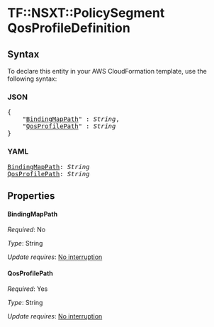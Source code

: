 # TF::NSXT::PolicySegment QosProfileDefinition

## Syntax

To declare this entity in your AWS CloudFormation template, use the following syntax:

### JSON

<pre>
{
    "<a href="#bindingmappath" title="BindingMapPath">BindingMapPath</a>" : <i>String</i>,
    "<a href="#qosprofilepath" title="QosProfilePath">QosProfilePath</a>" : <i>String</i>
}
</pre>

### YAML

<pre>
<a href="#bindingmappath" title="BindingMapPath">BindingMapPath</a>: <i>String</i>
<a href="#qosprofilepath" title="QosProfilePath">QosProfilePath</a>: <i>String</i>
</pre>

## Properties

#### BindingMapPath

_Required_: No

_Type_: String

_Update requires_: [No interruption](https://docs.aws.amazon.com/AWSCloudFormation/latest/UserGuide/using-cfn-updating-stacks-update-behaviors.html#update-no-interrupt)

#### QosProfilePath

_Required_: Yes

_Type_: String

_Update requires_: [No interruption](https://docs.aws.amazon.com/AWSCloudFormation/latest/UserGuide/using-cfn-updating-stacks-update-behaviors.html#update-no-interrupt)

